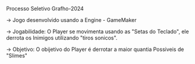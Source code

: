 Processo Seletivo Grafho-2024

-> Jogo desenvolvido usando a Engine - GameMaker 

-> Jogabilidade: 
O Player se movimenta usando as "Setas do Teclado", ele derrota os Inimigos utilizando "tiros sonicos".

-> Objetivo:
O obijetivo do Player é derrotar a maior quantia Possiveis de "Slimes"
